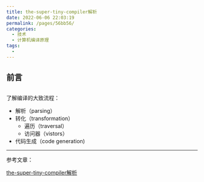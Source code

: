 ```yaml
---
title: the-super-tiny-compiler解析
date: 2022-06-06 22:03:19
permalink: /pages/56bb56/
categories:
  - 技术
  - 计算机编译原理
tags:
  - 
---
```

## 前言

## 

了解编译的大致流程：
- 解析（parsing）
- 转化（transformation）
  - 遍历（traversal）
  - 访问器（vistors）
- 代码生成（code generation)


---
参考文章：

[the-super-tiny-compiler解析](https://juejin.cn/post/7098012087128948744)